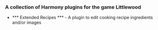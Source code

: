 ### A collection of Harmony plugins for the game Littlewood

- *** Extended Recipes *** - A plugin to edit cooking recipe ingredients and/or images

